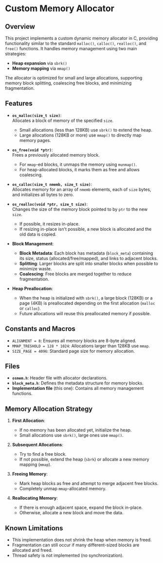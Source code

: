# Custom Memory Allocator

## Overview

This project implements a custom dynamic memory allocator in C, providing functionality similar to the standard `malloc()`, `calloc()`, `realloc()`, and `free()` functions. It handles memory management using two main strategies:
- **Heap expansion** via `sbrk()`
- **Memory mapping** via `mmap()`

The allocator is optimized for small and large allocations, supporting memory block splitting, coalescing free blocks, and minimizing fragmentation.

## Features

- **`os_malloc(size_t size)`**:  
  Allocates a block of memory of the specified `size`.  
  - Small allocations (less than 128KB) use `sbrk()` to extend the heap.
  - Large allocations (128KB or more) use `mmap()` to directly map memory pages.

- **`os_free(void *ptr)`**:  
  Frees a previously allocated memory block.  
  - For `mmap`-ed blocks, it unmaps the memory using `munmap()`.
  - For heap-allocated blocks, it marks them as free and allows coalescing.

- **`os_calloc(size_t nmemb, size_t size)`**:  
  Allocates memory for an array of `nmemb` elements, each of `size` bytes, and initializes all bytes to zero.

- **`os_realloc(void *ptr, size_t size)`**:  
  Changes the size of the memory block pointed to by `ptr` to the new `size`.
  - If possible, it resizes in-place.
  - If resizing in-place isn't possible, a new block is allocated and the old data is copied.

- **Block Management**:
  - **Block Metadata**: Each block has metadata (`block_meta`) containing its size, status (allocated/free/mapped), and links to adjacent blocks.
  - **Splitting**: Larger blocks are split into smaller blocks when possible to minimize waste.
  - **Coalescing**: Free blocks are merged together to reduce fragmentation.

- **Heap Preallocation**:
  - When the heap is initialized with `sbrk()`, a large block (128KB) or a page (4KB) is preallocated depending on the first allocation (`malloc` or `calloc`).
  - Future allocations will reuse this preallocated memory if possible.

## Constants and Macros

- `ALIGNMENT = 8`: Ensures all memory blocks are 8-byte aligned.
- `MMAP_TRESHOLD = 128 * 1024`: Allocations larger than 128KB use `mmap`.
- `SIZE_PAGE = 4096`: Standard page size for memory allocation.

## Files

- **`osmem.h`**: Header file with allocator declarations.
- **`block_meta.h`**: Defines the metadata structure for memory blocks.
- **Implementation file** (this one): Contains all memory management functions.

## Memory Allocation Strategy

1. **First Allocation**:
   - If no memory has been allocated yet, initialize the heap.
   - Small allocations use `sbrk()`, large ones use `mmap()`.

2. **Subsequent Allocations**:
   - Try to find a free block.
   - If not possible, extend the heap (`sbrk`) or allocate a new memory mapping (`mmap`).

3. **Freeing Memory**:
   - Mark heap blocks as free and attempt to merge adjacent free blocks.
   - Completely unmap `mmap`-allocated memory.

4. **Reallocating Memory**:
   - If there is enough adjacent space, expand the block in-place.
   - Otherwise, allocate a new block and move the data.

## Known Limitations

- This implementation does not shrink the heap when memory is freed.
- Fragmentation can still occur if many different-sized blocks are allocated and freed.
- Thread safety is not implemented (no synchronization).
